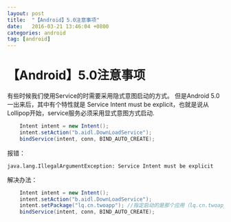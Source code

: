 ```yaml
---
layout: post
title:  "【Android】5.0注意事项"
date:   2016-03-21 13:46:04 +0800
categories: android
tag: [android]
---
```

# 【Android】5.0注意事项

有些时候我们使用Service的时需要采用隐式意图启动的方式。
但是Android 5.0一出来后，其中有个特性就是 Service Intent  must be explicit，也就是说从Lollipop开始，service服务必须采用显式意图方式启动.

```java
    Intent intent = new Intent();  
    intent.setAction("b.aidl.DownLoadService");  
    bindService(intent, conn, BIND_AUTO_CREATE);  
```
报错：
 
    java.lang.IllegalArgumentException: Service Intent must be explicit 

解决办法：

```java
    Intent intent = new Intent();  
    intent.setAction("b.aidl.DownLoadService");  
    intent.setPackage("lq.cn.twoapp"); //指定启动的是那个应用（lq.cn.twoapp）中的Action(b.aidl.DownLoadService)指向的服务组件  
    bindService(intent, conn, BIND_AUTO_CREATE);  
```

